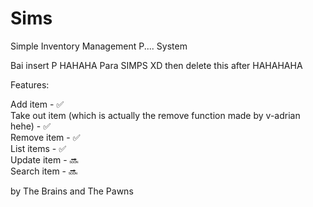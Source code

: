 # Sims

Simple Inventory Management  P.... System

Bai insert P HAHAHA Para SIMPS XD then delete this after HAHAHAHA

Features:

Add item - :white_check_mark: <br/>
Take out item (which is actually the remove function made by v-adrian hehe) - :white_check_mark: <br/>
Remove item - :white_check_mark: <br/>
List items - :white_check_mark: <br/>
Update item - :soon: <br/>
Search item - :soon: <br/>
        

by The Brains and The Pawns
